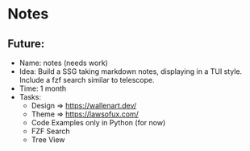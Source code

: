 # Notes

## Future:

- Name: notes (needs work)
- Idea: Build a SSG taking markdown notes, displaying in a TUI style. Include a fzf search similar to telescope.
- Time: 1 month
- Tasks:
    - Design => https://wallenart.dev/
    - Theme => https://lawsofux.com/
    - Code Examples only in Python (for now)
    - FZF Search
    - Tree View

